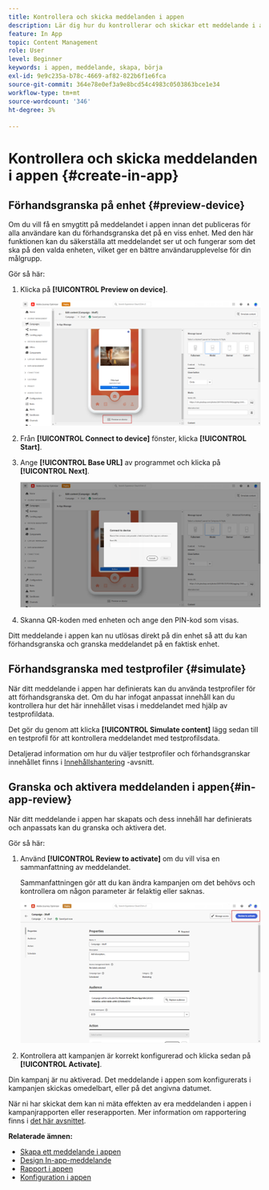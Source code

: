```yaml
---
title: Kontrollera och skicka meddelanden i appen
description: Lär dig hur du kontrollerar och skickar ett meddelande i appen i Journey Optimizer
feature: In App
topic: Content Management
role: User
level: Beginner
keywords: i appen, meddelande, skapa, börja
exl-id: 9e9c235a-b78c-4669-af82-822b6f1e6fca
source-git-commit: 364e78e0ef3a9e8bcd54c4983c0503863bce1e34
workflow-type: tm+mt
source-wordcount: '346'
ht-degree: 3%

---
```


# Kontrollera och skicka meddelanden i appen {#create-in-app}

## Förhandsgranska på enhet {#preview-device}

Om du vill få en smygtitt på meddelandet i appen innan det publiceras för alla användare kan du förhandsgranska det på en viss enhet. Med den här funktionen kan du säkerställa att meddelandet ser ut och fungerar som det ska på den valda enheten, vilket ger en bättre användarupplevelse för din målgrupp.

Gör så här:

1. Klicka på **[!UICONTROL Preview on device]**.

   ![](assets/in_app_create_6.png)

1. Från **[!UICONTROL Connect to device]** fönster, klicka **[!UICONTROL Start]**.

1. Ange **[!UICONTROL Base URL]** av programmet och klicka på **[!UICONTROL Next]**.

   ![](assets/in_app_create_7.png)

1. Skanna QR-koden med enheten och ange den PIN-kod som visas.

Ditt meddelande i appen kan nu utlösas direkt på din enhet så att du kan förhandsgranska och granska meddelandet på en faktisk enhet.

## Förhandsgranska med testprofiler {#simulate}

När ditt meddelande i appen har definierats kan du använda testprofiler för att förhandsgranska det. Om du har infogat anpassat innehåll kan du kontrollera hur det här innehållet visas i meddelandet med hjälp av testprofildata.

Det gör du genom att klicka **[!UICONTROL Simulate content]** lägg sedan till en testprofil för att kontrollera meddelandet med testprofilsdata.

Detaljerad information om hur du väljer testprofiler och förhandsgranskar innehållet finns i [Innehållshantering](../content-management/preview-test.md) -avsnitt.

## Granska och aktivera meddelanden i appen{#in-app-review}

När ditt meddelande i appen har skapats och dess innehåll har definierats och anpassats kan du granska och aktivera det.

Gör så här:

1. Använd **[!UICONTROL Review to activate]** om du vill visa en sammanfattning av meddelandet.

   Sammanfattningen gör att du kan ändra kampanjen om det behövs och kontrollera om någon parameter är felaktig eller saknas.

   ![](assets/in_app_create_5.png)

1. Kontrollera att kampanjen är korrekt konfigurerad och klicka sedan på **[!UICONTROL Activate]**.

Din kampanj är nu aktiverad. Det meddelande i appen som konfigurerats i kampanjen skickas omedelbart, eller på det angivna datumet.

När ni har skickat dem kan ni mäta effekten av era meddelanden i appen i kampanjrapporten eller reserapporten. Mer information om rapportering finns i [det här avsnittet](../reports/campaign-global-report.md#inapp-report).

**Relaterade ämnen:**

* [Skapa ett meddelande i appen](create-in-app.md)
* [Design In-app-meddelande](design-in-app.md)
* [Rapport i appen](../reports/campaign-global-report.md#inapp-report)
* [Konfiguration i appen](inapp-configuration.md)
